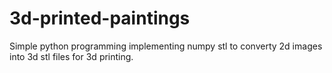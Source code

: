 # 3d-printed-paintings
Simple python programming implementing numpy stl to converty 2d images into 3d stl files for 3d printing.
